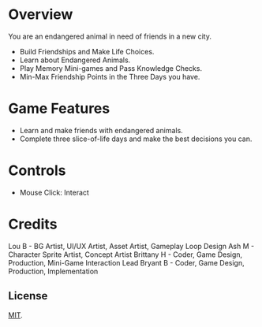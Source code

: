 # Overview

You are an endangered animal in need of friends in a new city. 

   - Build Friendships and Make Life Choices.
   - Learn about Endangered Animals.
   - Play Memory Mini-games and Pass Knowledge Checks.
   - Min-Max Friendship Points in the Three Days you have.

# Game Features

   - Learn and make friends with endangered animals.
   - Complete three slice-of-life days and make the best decisions you can.

# Controls

   - Mouse Click: Interact

# Credits

  Lou B - BG Artist, UI/UX Artist, Asset Artist, Gameplay Loop Design
  Ash M - Character Sprite Artist, Concept Artist
  Brittany H - Coder, Game Design, Production, Mini-Game Interaction Lead
  Bryant B - Coder, Game Design, Production, Implementation

## License

[MIT](LICENSE).
